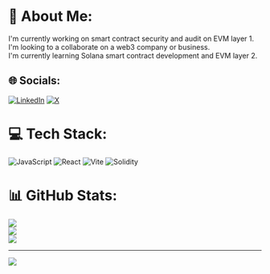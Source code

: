 # 💫 About Me:
I'm currently working on smart contract security and audit on EVM layer 1.<br>I'm looking to a collaborate on a web3 company or business.<br>I'm currently learning Solana smart contract development and EVM layer 2.<br>


## 🌐 Socials:
[![LinkedIn](https://img.shields.io/badge/LinkedIn-%230077B5.svg?logo=linkedin&logoColor=white)](https://www.linkedin.com/in/omid-jalali-266b342a4/) [![X](https://img.shields.io/badge/X-black.svg?logo=X&logoColor=white)](https://x.com/OmidJalali05) 

# 💻 Tech Stack:
![JavaScript](https://img.shields.io/badge/javascript-%23323330.svg?style=for-the-badge&logo=javascript&logoColor=%23F7DF1E) ![React](https://img.shields.io/badge/react-%2320232a.svg?style=for-the-badge&logo=react&logoColor=%2361DAFB) ![Vite](https://img.shields.io/badge/vite-%23646CFF.svg?style=for-the-badge&logo=vite&logoColor=white) ![Solidity](https://img.shields.io/badge/Solidity-%23363636.svg?style=for-the-badge&logo=solidity&logoColor=white)
# 📊 GitHub Stats:
![](https://github-readme-stats.vercel.app/api?username=OmidJalali84&theme=dark&hide_border=false&include_all_commits=false&count_private=false)<br/>
![](https://github-readme-streak-stats.herokuapp.com/?user=OmidJalali84&theme=dark&hide_border=false)<br/>
![](https://github-readme-stats.vercel.app/api/top-langs/?username=OmidJalali84&theme=dark&hide_border=false&include_all_commits=false&count_private=false&layout=compact)

---
[![](https://visitcount.itsvg.in/api?id=OmidJalali84&icon=0&color=0)](https://visitcount.itsvg.in)

<!-- Proudly created with GPRM ( https://gprm.itsvg.in ) -->
